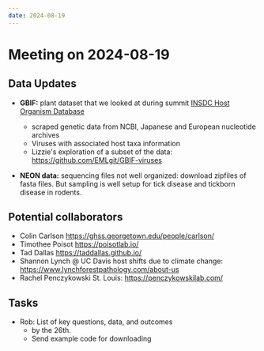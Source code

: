 ```yaml
---
date: 2024-08-19
---
```

# Meeting on 2024-08-19
## Data Updates
- **GBIF:** plant dataset that we looked at during summit [INSDC Host Organism Database](https://www.gbif.org/dataset/393b8c26-e4e0-4dd0-a218-93fc074ebf4e)
    - scraped genetic data from NCBI, Japanese and European nucleotide archives
    - Viruses with associated host taxa information
    - Lizzie's exploration of a subset of the data: https://github.com/EMLgit/GBIF-viruses

- **NEON data:** sequencing files not well organized: download zipfiles of fasta files. But sampling is well setup for tick disease and tickborn disease in rodents.

## Potential collaborators
- Colin Carlson https://ghss.georgetown.edu/people/carlson/
- Timothee Poisot https://poisotlab.io/
- Tad Dallas https://taddallas.github.io/
- Shannon Lynch @ UC Davis host shifts due to climate change: https://www.lynchforestpathology.com/about-us
- Rachel Penczykowski St. Louis: https://penczykowskilab.com/

## Tasks
- Rob: List of key questions, data, and outcomes
  - by the 26th.
  - Send example code for downloading
